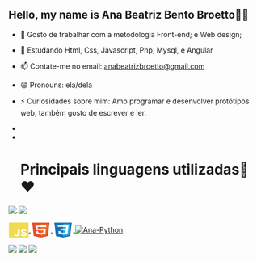 ## Hello, my name is Ana Beatriz Bento Broetto👋💕


- 🔭 Gosto de trabalhar com a metodologia Front-end; e  Web design;
- 🌱 Estudando Html, Css, Javascript, Php, Mysql, e Angular
- 📫 Contate-me no email: anabeatrizbroetto@gmail.com
- 😄 Pronouns: ela/dela
- ⚡ Curiosidades sobre mim: Amo programar e desenvolver protótipos web, também gosto de escrever e ler.

- 
- <br>

  <h1>Principais linguagens utilizadas👾❤</h1>


<a href="https://github.com/Ana-Beatriz12/github-readme-stats">
  <img height=200 align="center" src="https://github-readme-stats.vercel.app/api?username=Ana-Beatriz12&theme=radical&show_icons=true" />
</a>
<a href="https://github.com/Ana-Beatriz12/convoychat">
  <img height=200 align="center" src="https://github-readme-stats.vercel.app/api/top-langs?username=Ana-Beatriz12&layout=compact&langs_count=8&card_width=320&theme=radical&show_icons=true" />
</a>


<br>
<div style="display: inline_block"><br>
  <a href="	https://img.shields.io/badge/Python-3776AB?style=for-the-badge&logo=python&logoColor=white">
  <img align="center" alt="Ana-Js" height="30" width="40" src="https://raw.githubusercontent.com/devicons/devicon/master/icons/javascript/javascript-plain.svg">
  <img align="center" alt="Ana-HTML" height="30" width="40" src="https://raw.githubusercontent.com/devicons/devicon/master/icons/html5/html5-original.svg">
  <img align="center" alt="Ana-CSS" height="30" width="40" src="https://raw.githubusercontent.com/devicons/devicon/master/icons/css3/css3-original.svg">
  <img align="center" alt="Ana-Python" height="30" width="40" src="	https://img.shields.io/badge/Python-3776AB?style=for-the-badge&logo=python&logoColor=white">
 </div>


<div> 
 
  <a href="https://instagram.com/rafaballerini" target="_blank"><img src="https://img.shields.io/badge/-Instagram-%23E4405F?style=for-the-badge&logo=instagram&logoColor=white" target="_blank"></a>
  <a href = "mailto:contatorafaballerini@gmail.com"><img src="https://img.shields.io/badge/-Gmail-%23333?style=for-the-badge&logo=gmail&logoColor=white" target="_blank"></a>
  <a href="https://www.linkedin.com/in/rafaella-ballerini-45875016a" target="_blank"><img src="https://img.shields.io/badge/-LinkedIn-%230077B5?style=for-the-badge&logo=linkedin&logoColor=white" target="_blank"></a> 
  
</div>


















